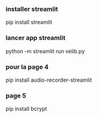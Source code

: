 ### installer streamlit
pip install streamlit

### lancer app streamlit
python -m streamlit run velib.py

### pour la page 4
pip install audio-recorder-streamlit

### page 5
pip install bcrypt